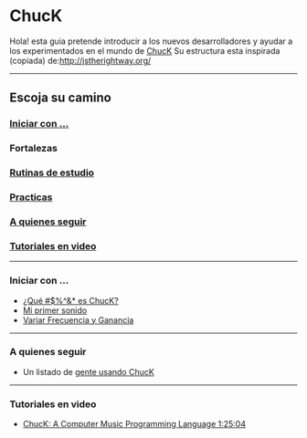 ChucK
=================

Hola! esta guia pretende introducir a los nuevos desarrolladores y ayudar a los experimentados en el mundo de [ChucK](http://chuck.cs.princeton.edu/)
Su estructura esta inspirada (copiada) de:http://jstherightway.org/

---
## Escoja su camino

### [Iniciar con ...](https://github.com/son0p/introduccionChucK/blob/master/README.md#iniciar-con--1)
### Fortalezas
### [Rutinas de estudio](rutinasDeEstudio.md)
### [Practicas](practicas.md)
### [A quienes seguir](https://github.com/son0p/introduccionChucK#a-quienes-seguir-1)
### [Tutoriales en video](https://github.com/son0p/introduccionChucK#tutoriales-en-video-1)

---

### Iniciar con ...
* [¿Qué #$%^&* es ChucK?](divulgacion.md)
* [Mi primer sonido](001primerSonido.ck)
* [Variar Frecuencia y Ganancia](002variarFrecuenciaGanancia.ck)


---

### A quienes seguir
* Un listado de [gente usando ChucK](http://wiki.cs.princeton.edu/index.php/ChucK/Users)

---

### Tutoriales en video

* [ChucK: A Computer Music Programming Language 1:25:04](http://youtu.be/2rpk461T6l4)
